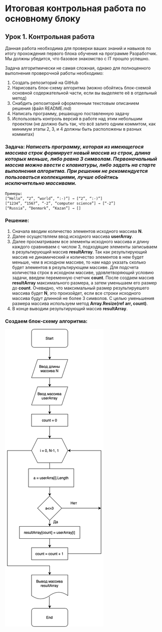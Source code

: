 # Итоговая контрольная работа по основному блоку

## Урок 1. Контрольная работа

Данная работа необходима для проверки ваших знаний и навыков по итогу прохождения первого блока обучения на программе Разработчик. Мы должны убедится, что базовое знакомство с IT прошло успешно.

Задача алгоритмически не самая сложная, однако для полноценного выполнения проверочной работы необходимо:

1. Создать репозиторий на GitHub
2. Нарисовать блок-схему алгоритма (можно обойтись блок-схемой основной содержательной части, если вы выделяете её в отдельный метод)
3. Снабдить репозиторий оформленным текстовым описанием решения (файл README.md)
4. Написать программу, решающую поставленную задачу
5. Использовать контроль версий в работе над этим небольшим проектом (не должно быть так, что всё залито одним коммитом, как минимум этапы 2, 3, и 4 должны быть расположены в разных коммитах)

### **Задача:** _Написать программу, которая из имеющегося массива строк формирует новый массив из строк, длина которых меньше, либо равна 3 символам. Первоначальный массив можно ввести с клавиатуры, либо задать на старте выполнения алгоритма. При решении не рекомендуется пользоваться коллекциями, лучше обойтись исключительно массивами._

```
Примеры:
[“Hello”, “2”, “world”, “:-)”] → [“2”, “:-)”]
[“1234”, “1567”, “-2”, “computer science”] → [“-2”]
[“Russia”, “Denmark”, “Kazan”] → []
```

### **Решение:**

1. Сначала вводим количество элементов исходного массива **N**.
2. Далее осуществляем ввод исходного массива **userArray**.
3. Далее просматриваем все элементы исходного массива и длину каждого сравниваем с числом 3, подходящие элементы записываем в результирующий массив **resultArray**. Так как результирующий массив не динамический и количество элементов в нем будет меньше, чем в исходном массиве, то нам надо указать сколько будет элементов в результирующем массиве. Для подсчета количества строк в исходном массиве, удовлетворяющий условию задачи, введем переменную счетчик **count**. После создаем массив **resultArray** максимального размера, а затем уменьшаем его размер до **count**. Очевидно, что максимальный размер результируешего массива будет **N**, это произойдет, если все строки исходного массива будут длинной не более 3 символов. С целью уменьшения размера массива используем метод **Array.Resize(ref arr, count)**.
4. В конце выводим результирующий массив **resultArray**.

### **Создаем блок-схему алгоритма:**

![Блок-схема](https://github.com/stasila89/MainBlog/blob/main/Блок-схема%20к%20контрольной%20по%20основному%20блоку.drawio-6.png)
